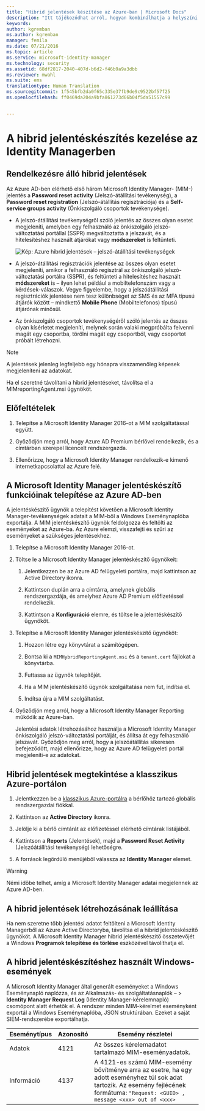 ```yaml
---
title: "Hibrid jelentések készítése az Azure-ban | Microsoft Docs"
description: "Itt tájékozódhat arról, hogyan kombinálhatja a helyszíni és a felhőalapú adatokat hibrid jelentések formájában az Azure-ban, és hogyan kezelheti és jelenítheti meg ezeket a jelentéseket."
keywords: 
author: kgremban
ms.author: kgremban
manager: femila
ms.date: 07/21/2016
ms.topic: article
ms.service: microsoft-identity-manager
ms.technology: security
ms.assetid: 68df2817-2040-407d-b6d2-f46b9a9a3dbb
ms.reviewer: mwahl
ms.suite: ems
translationtype: Human Translation
ms.sourcegitcommit: 1f545bfb2da0f65c335e37fb9de9c9522bf57f25
ms.openlocfilehash: ff0469da204a9bfa861273d66b04f5da51557c99


---
```


# <a name="working-with-identity-manager-hybrid-reporting"></a>A hibrid jelentéskészítés kezelése az Identity Managerben

## <a name="available-hybrid-reports"></a>Rendelkezésre álló hibrid jelentések
Az Azure AD-ben elérhető első három Microsoft Identity Manager- (MIM-) jelentés a **Password reset activity** (Jelszó-átállítási tevékenység), a **Password reset registration** (Jelszó-átállítás regisztrációja) és a **Self-service groups activity** (Önkiszolgáló csoportok tevékenysége).

-   A jelszó-átállítási tevékenységről szóló jelentés az összes olyan esetet megjeleníti, amelyben egy felhasználó az önkiszolgáló jelszó-változtatási portállal (SSPR) megváltoztatta a jelszavát, és a hitelesítéshez használt átjárókat vagy **módszereket** is feltünteti.

    ![Kép: Azure hibrid jelentések – jelszó-átállítási tevékenységek](media/MIM-Hybrid-passwordreset.jpg)

-   A jelszó-átállítási regisztrációk jelentése az összes olyan esetet megjeleníti, amikor a felhasználó regisztrál az önkiszolgáló jelszó-változtatási portálra (SSPR), és feltünteti a hitelesítéshez használt **módszereket** is – ilyen lehet például a mobiltelefonszám vagy a kérdések-válaszok.
    Vegye figyelembe, hogy a jelszóátállítási regisztrációk jelentése nem tesz különbséget az SMS és az MFA típusú átjárók között – mindkettő **Mobile Phone** (Mobiltelefonos) típusú átjárónak minősül.

-   Az önkiszolgáló csoportok tevékenységéről szóló jelentés az összes olyan kísérletet megjeleníti, melynek során valaki megpróbálta felvenni magát egy csoportba, törölni magát egy csoportból, vagy csoportot próbált létrehozni.

> [!NOTE]
> A jelentések jelenleg legfeljebb egy hónapra visszamenőleg képesek megjeleníteni az adatokat.
>
> Ha el szeretné távolítani a hibrid jelentéseket, távolítsa el a MIMreportingAgent.msi ügynököt.

## <a name="prerequisites"></a>Előfeltételek

1.  Telepítse a Microsoft Identity Manager 2016-ot a MIM szolgáltatással együtt.

2.  Győződjön meg arról, hogy Azure AD Premium bérlővel rendelkezik, és a címtárban szerepel licencelt rendszergazda.

3.  Ellenőrizze, hogy a Microsoft Identity Manager rendelkezik-e kimenő internetkapcsolattal az Azure felé.

## <a name="install-microsoft-identity-manager-reporting-in-azure-ad"></a>A Microsoft Identity Manager jelentéskészítő funkcióinak telepítése az Azure AD-ben
A jelentéskészítő ügynök a telepítést követően a Microsoft Identity Manager-tevékenységek adatait a MIM-ből a Windows Eseménynaplóba exportálja. A MIM jelentéskészítő ügynök feldolgozza és feltölti az eseményeket az Azure-ba. Az Azure elemzi, visszafejti és szűri az eseményeket a szükséges jelentésekhez.

1.  Telepítse a Microsoft Identity Manager 2016-ot.

2.  Töltse le a Microsoft Identity Manager jelentéskészítő ügynökeit:

    1.  Jelentkezzen be az Azure AD felügyeleti portálra, majd kattintson az Active Directory ikonra.

    2.  Kattintson duplán arra a címtárra, amelynek globális rendszergazdája, és amelyhez Azure AD Premium előfizetéssel rendelkezik.

    3.  Kattintson a **Konfiguráció** elemre, és töltse le a jelentéskészítő ügynököt.

3.  Telepítse a Microsoft Identity Manager jelentéskészítő ügynököt:

    1.  Hozzon létre egy könyvtárat a számítógépen.

    2.  Bontsa ki a `MIMHybridReportingAgent.msi` és a `tenant.cert` fájlokat a könyvtárba.

    3.  Futtassa az ügynök telepítőjét.

    4.  Ha a MIM jelentéskészítő ügynök szolgáltatása nem fut, indítsa el.

    5.  Indítsa újra a MIM szolgáltatást.

4.  Győződjön meg arról, hogy a Microsoft Identity Manager Reporting működik az Azure-ban.

    Jelentési adatok létrehozásához használja a Microsoft Identity Manager önkiszolgáló jelszó-változtatási portálját, és állítsa át egy felhasználó jelszavát. Győződjön meg arról, hogy a jelszóátállítás sikeresen befejeződött, majd ellenőrizze, hogy az Azure AD felügyeleti portál megjeleníti-e az adatokat.

## <a name="view-hybrid-reports-in-the-azure-classic-portal"></a>Hibrid jelentések megtekintése a klasszikus Azure-portálon

1.  Jelentkezzen be a [klasszikus Azure-portálra](https://manage.windowsazure.com/) a bérlőhöz tartozó globális rendszergazdai fiókkal.

2.  Kattintson az **Active Directory** ikonra.

3.  Jelölje ki a bérlő címtárát az előfizetéssel elérhető címtárak listájából.

4.  Kattintson a **Reports** (Jelentések), majd a **Password Reset Activity** (Jelszóátállítási tevékenység) lehetőségre.

5.  A források legördülő menüjéből válassza az **Identity Manager** elemet.

> [!WARNING]
> Némi időbe telhet, amíg a Microsoft Identity Manager adatai megjelennek az Azure AD-ben.

## <a name="stop-creating-hybrid-reports"></a>A hibrid jelentések létrehozásának leállítása
Ha nem szeretne több jelentési adatot feltölteni a Microsoft Identity Managerből az Azure Active Directoryba, távolítsa el a hibrid jelentéskészítő ügynököt. A Microsoft Identity Manager hibrid jelentéskészítő összetevőjét a Windows **Programok telepítése és törlése** eszközével távolíthatja el.

## <a name="windows-events-used-for-hybrid-reporting"></a>A hibrid jelentéskészítéshez használt Windows-események
A Microsoft Identity Manager által generált eseményeket a Windows Eseménynapló naplózza, és az Alkalmazás- és szolgáltatásnaplók – &gt; **Identity Manager Request Log** (Identity Manager-kérelemnapló) csomópont alatt érhetők el. A rendszer minden MIM-kérelmet eseményként exportál a Windows Eseménynaplóba, JSON struktúrában. Ezeket a saját SIEM-rendszerébe exportálhatja.

|Eseménytípus|Azonosító|Esemény részletei|
|--------------|------|-----------------|
|Adatok|4121|Az összes kérelemadatot tartalmazó MIM-eseményadatok.|
|Információ|4137|A 4121-es számú MIM-esemény bővítménye arra az esetre, ha egy adott eseményhez túl sok adat tartozik. Az esemény fejlécének formátuma: `"Request: <GUID> , message <xxx> out of <xxx>`|



<!--HONumber=Nov16_HO2-->


